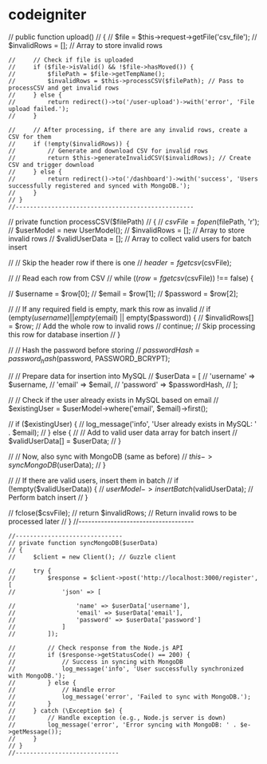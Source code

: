 # codeigniter
<p>
     //     public function upload()
    // {
    //     $file = $this->request->getFile('csv_file');
    //     $invalidRows = []; // Array to store invalid rows

    //     // Check if file is uploaded
    //     if ($file->isValid() && !$file->hasMoved()) {
    //         $filePath = $file->getTempName();
    //         $invalidRows = $this->processCSV($filePath); // Pass to processCSV and get invalid rows
    //     } else {
    //         return redirect()->to('/user-upload')->with('error', 'File upload failed.');
    //     }

    //     // After processing, if there are any invalid rows, create a CSV for them
    //     if (!empty($invalidRows)) {
    //         // Generate and download CSV for invalid rows
    //         return $this->generateInvalidCSV($invalidRows); // Create CSV and trigger download
    //     } else {
    //         return redirect()->to('/dashboard')->with('success', 'Users successfully registered and synced with MongoDB.');
    //     }
    // }
    //--------------------------------------------------
   // private function processCSV($filePath)
// {
//     $csvFile = fopen($filePath, 'r');
//     $userModel = new UserModel();
//     $invalidRows = []; // Array to store invalid rows
//     $validUserData = []; // Array to collect valid users for batch insert

//     // Skip the header row if there is one
//     $header = fgetcsv($csvFile);

//     // Read each row from CSV
//     while (($row = fgetcsv($csvFile)) !== false) {

//         $username = $row[0];
//         $email = $row[1];
//         $password = $row[2];

//         // If any required field is empty, mark this row as invalid
//         if (empty($username) || empty($email) || empty($password)) {
//             $invalidRows[] = $row; // Add the whole row to invalid rows
//             continue; // Skip processing this row for database insertion
//         }

//         // Hash the password before storing
//         $passwordHash = password_hash($password, PASSWORD_BCRYPT);

//         // Prepare data for insertion into MySQL
//         $userData = [
//             'username' => $username,
//             'email' => $email,
//             'password' => $passwordHash,
//         ];

//         // Check if the user already exists in MySQL based on email
//         $existingUser = $userModel->where('email', $email)->first();

//         if ($existingUser) {
//             log_message('info', 'User already exists in MySQL: ' . $email);
//         } else {
//             // Add to valid user data array for batch insert
//             $validUserData[] = $userData;
//         }

//         // Now, also sync with MongoDB (same as before)
//         $this->syncMongoDB($userData);
//     }

//     // If there are valid users, insert them in batch
//     if (!empty($validUserData)) {
//         $userModel->insertBatch($validUserData); // Perform batch insert
//     }

//     fclose($csvFile);
//     return $invalidRows; // Return invalid rows to be processed later
// }
    //------------------------------------



    //------------------------------
    // private function syncMongoDB($userData)
    // {
    //     $client = new Client(); // Guzzle client

    //     try {
    //         $response = $client->post('http://localhost:3000/register', [
    //             'json' => [
                    
    //                 'name' => $userData['username'],
    //                 'email' => $userData['email'],
    //                 'password' => $userData['password']
    //             ]
    //         ]);

    //         // Check response from the Node.js API
    //         if ($response->getStatusCode() == 200) {
    //             // Success in syncing with MongoDB
    //             log_message('info', 'User successfully synchronized with MongoDB.');
    //         } else {
    //             // Handle error
    //             log_message('error', 'Failed to sync with MongoDB.');
    //         }
    //     } catch (\Exception $e) {
    //         // Handle exception (e.g., Node.js server is down)
    //         log_message('error', 'Error syncing with MongoDB: ' . $e->getMessage());
    //     }
    // }
    //-----------------------------
</p>